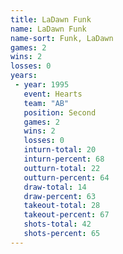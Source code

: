 ```yaml
---
title: LaDawn Funk
name: LaDawn Funk
name-sort: Funk, LaDawn
games: 2
wins: 2
losses: 0
years:
 - year: 1995
   event: Hearts
   team: "AB"
   position: Second
   games: 2
   wins: 2
   losses: 0
   inturn-total: 20
   inturn-percent: 68
   outturn-total: 22
   outturn-percent: 64
   draw-total: 14
   draw-percent: 63
   takeout-total: 28
   takeout-percent: 67
   shots-total: 42
   shots-percent: 65
---
```


